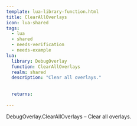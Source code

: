 ```yaml
---
template: lua-library-function.html
title: ClearAllOverlays
icon: lua-shared
tags:
  - lua
  - shared
  - needs-verification
  - needs-example
lua:
  library: DebugOverlay
  function: ClearAllOverlays
  realm: shared
  description: "Clear all overlays."
  
  
  returns:
    
---
```


<div class="lua__search__keywords">
DebugOverlay.ClearAllOverlays &#x2013; Clear all overlays.
</div>
